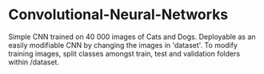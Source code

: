 # Convolutional-Neural-Networks
Simple CNN trained on 40 000 images of Cats and Dogs. Deployable as an easily modifiable CNN by changing the images in 'dataset'.
To modify training images, split classes amongst train, test and validation folders within /dataset.
 
